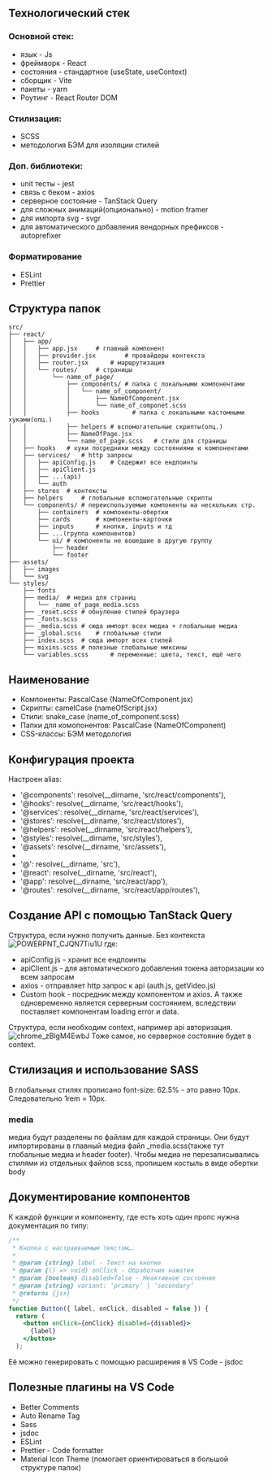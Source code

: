 ## Технологический стек
### Основной стек:
- язык - Js
- фреймворк - React
- состояния - стандартное (useState, useContext)
- сборщик - Vite
- пакеты - yarn
- Роутинг - React Router DOM

### Стилизация:
- SCSS
- методология БЭМ для изоляции стилей

### Доп. библиотеки:
- unit тесты - jest
- связь с беком - axios
- серверное состояние - TanStack Query
- для сложных анимаций(опционально) - motion framer
- для импорта svg - svgr
- для автоматического добавления вендорных префиксов - autoprefixer

### Форматирование
- ESLint
- Prettier

## Структура папок
```
src/
├── react/
│   ├── app/
│   │   ├── app.jsx		# главный компонент
│   │   ├── provider.jsx		# провайдеры контекста
│   │   ├── router.jsx		# маршрутизация
│   │   └── routes/		# страницы
│   │       └── name_of_page/
│   │           ├── components/	# папка с локальными компонентами
│   │           │   └── name_of_component/
│   │           │       ├── NameOfComponent.jsx
│   │           │       └── name_of_componet.scss
│   │           ├── hooks	      # папка с локальными кастомными хуками(опц.)
│   │           ├── helpers	# вспомогательные скрипты(опц.)
│   │           ├── NameOfPage.jsx 
│   │           └── name_of_page.scss   # стили для страницы
│   ├── hooks	# хуки посредники между состояниями и компонентами
│   ├── services/	# http запросы
│   │   ├── apiConfig.js	# Содержит все ендпоинты
│   │   ├── apiClient.js	
│   │   ├── ...(api)
│   │   └── auth
│   ├── stores	# контексты
│   ├── helpers		# глобальные вспомогательные скрипты
│   └── components/	# переиспользуемые компоненты на нескольких стр.
│       ├── containers	# компоненты-обертки
│       ├── cards		# компоненты-карточки
│       ├── inputs		# кнопки, inputs и тд
│       ├── ...(группа компонентов)
│       └── ui/	# компоненты не вошедшие в другую группу
│           ├── header
│           └── footer
├── assets/
│   ├── images
│   └── svg
└── styles/
    ├── fonts
    ├── media/ 	# медиа для страниц
    │   └── _name_of_page_media.scss
    ├── _reset.scss	# обнуление стилей браузера
    ├── _fonts.scss	
    ├── _media.scss	# сюда импорт всех медиа + глобальные медиа
    ├── _global.scss 	# глобальные стили
    ├── index.scss	# сюда импорт всех стилей 
    ├── mixins.scss	# полезные глобальные миксины
    └── variables.scss		# переменные: цвета, текст, ещё чего
```

## Наименование
- Компоненты: PascalCase (NameOfComponent.jsx)
- Скрипты: camelCase (nameOfScript.jsx)
- Стили: snake_case (name_of_component.scss)
- Папки для комопонентов: PascalCase (NameOfComponent)
- CSS-классы: БЭМ методология

## Конфигурация проекта
Настроен alias:
- '@components': resolve(__dirname, 'src/react/components'),
- '@hooks': resolve(__dirname, 'src/react/hooks'),
- '@services': resolve(__dirname, 'src/react/services'),
- '@stores': resolve(__dirname, 'src/react/stores'),
- '@helpers': resolve(__dirname, 'src/react/helpers'),
- '@styles': resolve(__dirname, 'src/styles'),
- '@assets': resolve(__dirname, 'src/assets'),
- 
- '@': resolve(__dirname, 'src'),
- '@react': resolve(__dirname, 'src/react'),
- '@app': resolve(__dirname, 'src/react/app'),
- '@routes': resolve(__dirname, 'src/react/app/routes'),

## Создание API с помощью TanStack Query
Структура, если нужно получить данные. Без контекста
![POWERPNT_CJQN7Tiu1U](https://github.com/user-attachments/assets/803e94c7-87d6-48ce-a76e-c98934978df0)
где:
- apiConfig.js - хранит все ендпоинты
- apiClient.js - для автоматического добавления токена авторизации ко всем запросам
- axios - отправляет http запрос к api (auth.js, getVideo.js)
- Custom hook - посредник между компонентом и axios. А также одновременно является серверным состоянием, вследствии поставляет компонентам loading error и data.

Структура, если необходим context, например api авторизация.
![chrome_zBlgM4EwbJ](https://github.com/user-attachments/assets/e83d3a34-8e80-40d4-bcaf-a128a8cfcbfc)
Тоже самое, но серверное состояние будет в context.


## Стилизация и использование SASS
В глобальных стилях прописано font-size: 62.5% - это равно 10px. Следовательно 1rem = 10px.

### media
медиа будут разделены по файлам для каждой страницы. Они будут импортированы в главный медиа файл _media.scss(также тут глобальные медиа и header footer).
Чтобы медиа не перезаписывались стилями из отдельных файлов scss, пропишем костыль в виде обертки body

## Документирование компонентов
К каждой функции и компоненту, где есть хоть один пропс нужна документация по типу:
``` jsx
/**
 * Кнопка с настраиваемым текстом….
 *
 * @param {string} label - Текст на кнопке
 * @param {() => void} onClick - Обработчик нажатия
 * @param {boolean} disabled=false - Неактивное состояние
 * @param {string} variant: ‘primary’ | ‘secondary’
 * @returns {jsx}
 */
function Button({ label, onClick, disabled = false }) {
  return (
    <button onClick={onClick} disabled={disabled}>
      {label}
    </button>
  );
```
Её можно генерировать с помощью расширения в VS Code - jsdoc

## Полезные плагины на VS Code
- Better Comments
- Auto Rename Tag
- Sass
- jsdoc
- ESLint
- Prettier - Code formatter
- Material Icon Theme (помогает ориентироваться в большой структуре папок)
